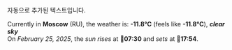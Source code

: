 
자동으로 추가된 텍스트입니다.

<!--START_SECTION:weather:moscow-->
Currently in **Moscow** (RU), the weather is: **-11.8°C** (feels like **-11.8°C**), ***clear sky***<br/>
On *February 25, 2025*, the *sun rises* at 🌅**07:30** and *sets* at 🌇**17:54**.
<!--END_SECTION:weather-->
